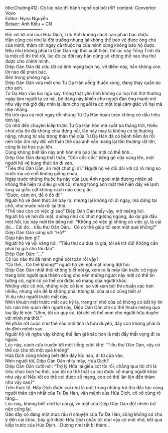 title:Chương412: Cô lúc nào thì hành nghề coi bói rồi?
content:
Convertor: Vovo<br>Editor: Hyna Nguyễn<br>Betaer: Anh Kiều + CN<br>————————-<br>Đối với lời nói của Hứa Dịch, Lưu Ảnh không cách nào phản bác được.<br>Hắn cũng coi như là đội trưởng nhưng lại không thể bảo vệ được ông chủ của mình, thậm chí ngay cả thuộc hạ của mình cũng không bảo hộ được.<br>Nếu như không phải là Oản Oản kịp thời xuất hiện, thì lúc này Tống Tĩnh đã là một cỗ thi thể rồi, lúc đó cả đời này hắn cũng sẽ không thể nào tha thứ được cho chính mình.<br>Diệp Oản Oản đã cứu tất cả tính mạng bọn họ, về điểm này, hắn không còn lời nào để phản bác.<br>Bên trong phòng ngủ.<br>Diệp Oản Oản vừa mới cho Tư Dạ Hàn uống thuốc xong, đang thay quần áo cho anh.<br>Tư Dạ Hàn vào lúc ngủ say, trông thật yên tĩnh không có loại hơi thở thường ngày làm người ta sợ hãi, bộ dáng này khiến cho người đàn ông mạnh mẽ như vậy mà giờ đây nhìn lại làm cho người ta có một loại cảm giác vô hại mà nhẹ nhàng.<br>Đã trôi qua cả một ngày rồi nhưng Tư Dạ Hàn hoàn toàn không có dấu hiệu tỉnh lại.<br>Cô nhớ đến chuyện kiếp trước Tư Dạ Hàn hôn mê suốt ba tháng trời, thiếu chút nữa thì đã không chịu đựng nổi, lần này may là không có bị thương nặng, nhưng từ sâu trong thân thể của Tư Dạ Hàn đã có bệnh tiềm ẩn rồi nên trận ốm này đối với thân thể của anh vẫn mang lại tổn thương rất lớn, cũng là tai họa cực lớn.<br>Cũng không biết lần này anh hôn mê bao lâu mới có thể tỉnh…<br>Diệp Oản Oản đang thất thần, “Cốc cốc cốc” tiếng gõ cửa vang lên, một người hộ vệ bưng thức ăn đi vào.<br>“Tiểu thư Oản Oản, ăn một chút gì đi.” Người hộ vệ đối đãi với cô rõ ràng so trước kia có chỗ không giống nhau.<br>Ngày trước những thuộc hạ này của Lưu Ảnh ngoài mặt đương nhiên sẽ không thể hiện ra điều gì với cô, nhưng trong ánh mắt thể hiện đầy vẻ lạnh lùng và giễu cợt không cách nào che giấu.<br>“Được, cảm ơn, để ở đó đi!”<br>Người hộ vệ đem thức ăn bày ra, nhưng lại không rời đi ngay, mà đứng tại chỗ, như muốn nói rồi lại thôi.<br>“Thế nào còn có việc gì sao” Diệp Oản Oản thấy vậy, mở miệng hỏi.<br>Người hộ vệ hơi đỏ mặt, dường như có chút ngượng ngùng, do dự gãi đầu một hồi, lúc này mới lên tiếng nói: “Không có việc gì không có việc gì, là cái đó… Cái đó… tiểu thư Oản Oản… Cô có thể giúp tôi xem một quẻ không?”<br>Diệp Oản Oản sững sờ: “Hả?”<br>Giúp hắn làm gì?<br>Người hộ vệ vội vàng nói: “Tiểu thư cứ đưa ra giá, tôi sẽ trả đủ! Không cần phải hạ giá cho tôi đâu”<br>Diệp Oản Oản: “…”<br>Cô lúc nào thì đã hành nghề bói toán rồi vậy?<br>“Có thể… Có thể không?” người hộ vệ một mặt mong đợi hỏi.<br>Diệp Oản Oản nhất thời không biết nói gì, xem ra là mấy lần trước cô ngụy trang bức người quá thành công cho nên những người này mới có thể tin tưởng cô, nghĩ cô có thể coi được số mạng của người khác.<br>Những việc cô nói, những việc cô làm, so với xem bói thì chuẩn xác hơn nhiều, nhưng vấn đề là không phải tương lai của ai cô cũng biết a!<br>Ví dụ như người trước mắt này.<br>Nhìn khuôn mặt trước mắt cực kỳ lạ, trong trí nhớ của cô không có bất kỳ tin tức nào liên quan đến người này, Diệp Oản Oản chỉ có thể thuận miệng qua loa lấy lệ nói: “Uhm, tôi có quy củ, tôi chỉ có thể xem cho người hữu duyên với mình mà thôi.”<br>Về phần rốt cuộc như thế nào mới tính là hữu duyên, đây còn không phải là do định mệnh sao.<br>Người hộ vệ nghe vậy không thể làm gì khác hơn là mặt đầy thất vọng đi ra ngoài.<br>Lúc này, cánh cửa truyền tới một tiếng cười khẽ: “Tiểu thư Oản Oản, vậy có thể coi cho tôi một quẻ không”<br>Hứa Dịch cũng không biết đến đây lúc nào, đi từ cửa vào.<br>Nhìn người tới, Diệp Oản Oản nhíu mày, Hứa Dịch?<br>Diệp Oản Oản cười nói: “Trợ lý Hứa lại giễu cợt tôi rồi, chẳng qua tôi chỉ là trêu chọc bọn họ thôi, sao tôi có thể thật sự coi được số mạng người khác như vậy a! Nếu tôi có thể coi được số mạng, còn có thể lăn lộn đến thảm như vậy sao?”<br>Trên thực tế, Hứa Dịch được coi như là một trong những trợ thủ đắc lực cùng người thân cận nhất của Tư Dạ Hàn, vận mệnh của Hứa Dịch, cô vô cùng rõ ràng…<br>Lúc này, không biết nhớ lại cái gì, vẻ mặt của Diệp Oản Oản đột nhiên trở nên cứng lại.<br>Gần đây cô đang một mực rầu rỉ chuyện của Tư Dạ Hàn, cũng không có chú ý đến cái khác, bây giờ được Hứa Dịch nhắc tới như vậy cô mới nhớ, kết quả kiếp trước của Hứa Dịch… Dường như rất bi thảm…